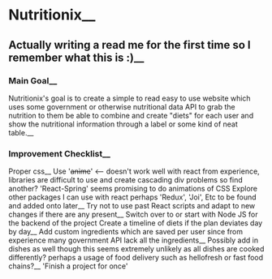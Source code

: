 # Nutritionix__

## Actually writing a read me for the first time so I remember what this is :)__

### Main Goal__
Nutritionix's goal is to create a simple to read easy to use website which uses some government or otherwise nutritional data API to grab the nutrition to them be able to combine and create "diets" for each user and show the nutritional information through a label or some kind of neat table.__

### Improvement Checklist__
Proper css__
Use '~~anime~~' <-- doesn't work well with react from experience, libraries are difficult to use and create cascading div problems so find another? 'React-Spring' seems promising to do animations of CSS
Explore other packages I can use with react perhaps 'Redux', 'Joi', Etc to be found and added onto later__
Try not to use past React scripts and adapt to new changes if there are any present__
Switch over to or start with Node JS for the backend of the project
Create a timeline of diets if the plan deviates day by day__
Add custom ingredients which are saved per user since from experience many government API lack all the ingredients__
Possibly add in dishes as well though this seems extremely unlikely as all dishes are cooked differently? perhaps a usage of food delivery such as hellofresh or fast food chains?__
'Finish a project for once'
